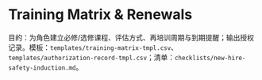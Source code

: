 # Training Matrix & Renewals

目的：为角色建立必修/选修课程、评估方式、再培训周期与到期提醒；输出授权记录。模板：`templates/training-matrix-tmpl.csv`、`templates/authorization-record-tmpl.csv`；清单：`checklists/new-hire-safety-induction.md`。
